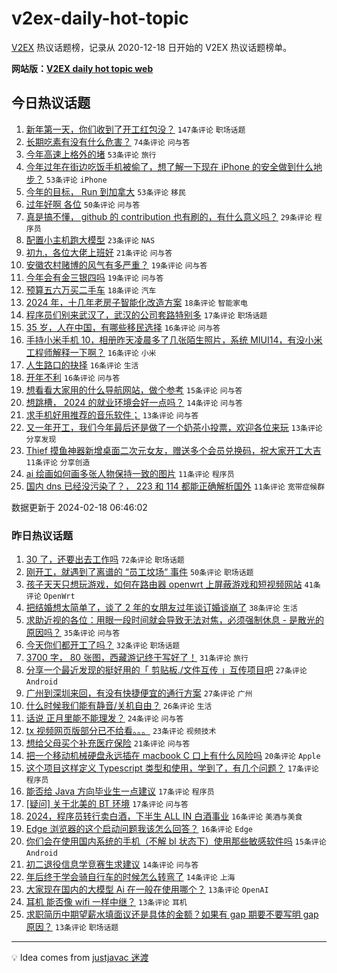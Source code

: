 # v2ex-daily-hot-topic

[V2EX](https://www.v2ex.com/) 热议话题榜，记录从 2020-12-18 日开始的 V2EX 热议话题榜单。

**网站版：[V2EX daily hot topic web](https://boojack.github.io/v2ex-daily-hot-topic-web/)**

## 今日热议话题

<!-- TODAY BEGIN -->

1. [新年第一天，你们收到了开工红包没？](https://www.v2ex.com/t/1016095) `147条评论` `职场话题`
1. [长期吃素有没有什么危害？](https://www.v2ex.com/t/1016135) `74条评论` `问与答`
1. [今年高速上格外的堵](https://www.v2ex.com/t/1016096) `53条评论` `旅行`
1. [今年过年在街边吃饭手机被偷了，想了解一下现在 iPhone 的安全做到什么地步？](https://www.v2ex.com/t/1016109) `53条评论` `iPhone`
1. [今年的目标， Run 到加拿大](https://www.v2ex.com/t/1016166) `53条评论` `移民`
1. [过年好啊 各位](https://www.v2ex.com/t/1016089) `50条评论` `问与答`
1. [真是搞不懂， github 的 contribution 也有刷的，有什么意义吗？](https://www.v2ex.com/t/1016119) `29条评论` `程序员`
1. [配置小主机跑大模型](https://www.v2ex.com/t/1016094) `23条评论` `NAS`
1. [初九，各位大佬上班好](https://www.v2ex.com/t/1016093) `21条评论` `问与答`
1. [安徽农村赌博的风气有多严重？](https://www.v2ex.com/t/1016157) `19条评论` `问与答`
1. [今年会有金三银四吗](https://www.v2ex.com/t/1016099) `19条评论` `问与答`
1. [预算五六万买二手车](https://www.v2ex.com/t/1016167) `18条评论` `汽车`
1. [2024 年，十几年老房子智能化改造方案](https://www.v2ex.com/t/1016156) `18条评论` `智能家电`
1. [程序员们别来武汉了，武汉的公司套路特别多](https://www.v2ex.com/t/1016127) `17条评论` `职场话题`
1. [35 岁，人在中国，有哪些移民选择](https://www.v2ex.com/t/1016192) `16条评论` `问与答`
1. [手持小米手机 10，相册昨天凌晨多了几张陌生照片，系统 MIUI14，有没小米工程师解释一下啊？](https://www.v2ex.com/t/1016179) `16条评论` `小米`
1. [人生路口的抉择](https://www.v2ex.com/t/1016169) `16条评论` `生活`
1. [开年不利](https://www.v2ex.com/t/1016158) `16条评论` `问与答`
1. [想看看大家用的什么导航网站，做个参考](https://www.v2ex.com/t/1016091) `15条评论` `问与答`
1. [想跳槽， 2024 的就业环境会好一点吗？](https://www.v2ex.com/t/1016131) `14条评论` `问与答`
1. [求手机好用推荐的音乐软件；](https://www.v2ex.com/t/1016140) `13条评论` `问与答`
1. [又一年开工，我们今年最后还是做了一个奶茶小投票，欢迎各位来玩](https://www.v2ex.com/t/1016116) `13条评论` `分享发现`
1. [Thief 摸鱼神器新增桌面二次元女友，赠送多个会员兑换码，祝大家开工大吉](https://www.v2ex.com/t/1016214) `11条评论` `分享创造`
1. [ai 绘画如何画多张人物保持一致的图片](https://www.v2ex.com/t/1016174) `11条评论` `程序员`
1. [国内 dns 已经没污染了？， 223 和 114 都能正确解析国外](https://www.v2ex.com/t/1016175) `11条评论` `宽带症候群`

数据更新于 2024-02-18 06:46:02

<!-- TODAY END -->

### 昨日热议话题

<!-- YESTERDAY BEGIN -->

1. [30 了，还要出去工作吗](https://www.v2ex.com/t/1015980) `72条评论` `职场话题`
1. [刚开工，就遇到了离谱的 “员工坟场“ 事件](https://www.v2ex.com/t/1015961) `50条评论` `职场话题`
1. [孩子天天只想玩游戏，如何在路由器 openwrt 上屏蔽游戏和短视频网站](https://www.v2ex.com/t/1016005) `41条评论` `OpenWrt`
1. [把结婚想太简单了，谈了 2 年的女朋友过年谈订婚谈崩了](https://www.v2ex.com/t/1016070) `38条评论` `生活`
1. [求助近视的各位：用眼一段时间就会导致无法对焦，必须强制休息 - 是散光的原因吗？](https://www.v2ex.com/t/1015987) `35条评论` `问与答`
1. [今天你们都开工了吗？](https://www.v2ex.com/t/1015953) `32条评论` `职场话题`
1. [3700 字， 80 张图，西藏游记终于写好了！](https://www.v2ex.com/t/1015942) `31条评论` `旅行`
1. [分享一个最近发现的挺好用的「 剪贴板./文件互传 」互传项目吧](https://www.v2ex.com/t/1015956) `27条评论` `Android`
1. [广州到深圳来回，有没有快捷便宜的通行方案](https://www.v2ex.com/t/1015986) `27条评论` `广州`
1. [什么时候我们能有静音/关机自由？](https://www.v2ex.com/t/1015967) `26条评论` `生活`
1. [话说 正月里能不能理发？](https://www.v2ex.com/t/1016044) `24条评论` `问与答`
1. [tx 视频网页版部分已不给看。。。](https://www.v2ex.com/t/1016045) `23条评论` `视频技术`
1. [想给父母买个补充医疗保险](https://www.v2ex.com/t/1015959) `21条评论` `问与答`
1. [把一个移动机械硬盘永远插在 macbook C 口上有什么风险吗](https://www.v2ex.com/t/1016029) `20条评论` `Apple`
1. [这个项目这样定义 Typescript 类型和使用，学到了，有几个问题？](https://www.v2ex.com/t/1016041) `17条评论` `程序员`
1. [能否给 Java 方向毕业生一点建议](https://www.v2ex.com/t/1016040) `17条评论` `程序员`
1. [[疑问] 关于北美的 BT 环境](https://www.v2ex.com/t/1016032) `17条评论` `问与答`
1. [2024，程序员转行卖白酒，下半生 ALL IN 白酒事业](https://www.v2ex.com/t/1016038) `16条评论` `美酒与美食`
1. [Edge 浏览器的这个启动问题我该怎么回答？](https://www.v2ex.com/t/1015941) `16条评论` `Edge`
1. [你们会在使用国内系统的手机（不解 bl 状态下）使用那些敏感软件吗](https://www.v2ex.com/t/1016078) `15条评论` `Android`
1. [初二退役信息学竞赛生求建议](https://www.v2ex.com/t/1016053) `14条评论` `问与答`
1. [年后终于学会骑自行车的时候怎么转弯了](https://www.v2ex.com/t/1015972) `14条评论` `上海`
1. [大家现在国内的大模型 Ai 在一般在使用哪个？](https://www.v2ex.com/t/1015963) `13条评论` `OpenAI`
1. [耳机 能否像 wifi 一样中继？](https://www.v2ex.com/t/1015962) `13条评论` `耳机`
1. [求职简历中期望薪水填面议还是具体的金额？如果有 gap 期要不要写明 gap 原因？](https://www.v2ex.com/t/1015951) `13条评论` `职场话题`

<!-- YESTERDAY END -->

---

💡 Idea comes from [justjavac 迷渡](https://github.com/justjavac/)
